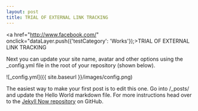 ```yaml
---
layout: post
title: TRIAL OF EXTERNAL LINK TRACKING
---
```


<a href="http://www.facebook.com/" onclick="dataLayer.push({'testCategory': 'Works'});>TRIAL OF EXTERNAL LINK TRACKING</a>

Next you can update your site name, avatar and other options using the _config.yml file in the root of your repository (shown below).



![_config.yml]({{ site.baseurl }}/images/config.png)

The easiest way to make your first post is to edit this one. Go into /_posts/ and update the Hello World markdown file. For more instructions head over to the [Jekyll Now repository](https://github.com/barryclark/jekyll-now) on GitHub.
